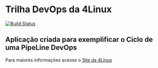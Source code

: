 # Trilha DevOps da 4Linux

[![Build Status](https://travis-ci.org/kvnfreire/DevOpsLab-HelloWorld.svg?branch=master)](https://travis-ci.org/kvnfreire/DevOpsLab-HelloWorld)

## Aplicação criada para exemplificar o Ciclo de uma PipeLine DevOps


Para maiores informações acesse o [Site da 4Linux](https://www.4linux.com.br/cursos/devops)
